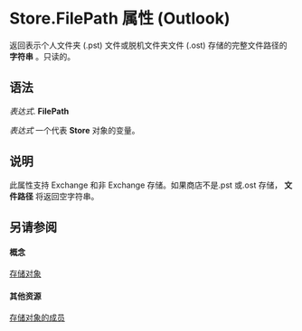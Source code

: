 
# Store.FilePath 属性 (Outlook)

返回表示个人文件夹 (.pst) 文件或脱机文件夹文件 (.ost) 存储的完整文件路径的 **字符串** 。只读的。


## 语法

 _表达式_. **FilePath**

 _表达式_ 一个代表 **Store** 对象的变量。


## 说明

此属性支持 Exchange 和非 Exchange 存储。如果商店不是.pst 或.ost 存储， **文件路径** 将返回空字符串。


## 另请参阅


#### 概念


[存储对象](1eb22fe9-8849-7476-5388-2515b48591b9.md)
#### 其他资源


[存储对象的成员](84c1d423-e507-0b3b-6570-33829b94be04.md)